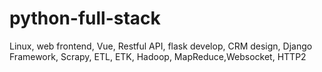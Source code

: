 # python-full-stack
Linux, web frontend, Vue, Restful API,  flask develop, CRM design, Django Framework, Scrapy, ETL, ETK, Hadoop, MapReduce,Websocket, HTTP2 
